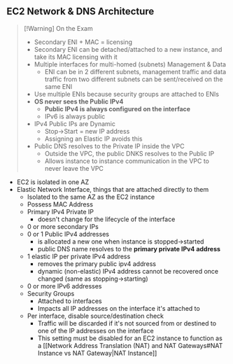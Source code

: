 
## EC2 Network & DNS Architecture

>[!Warning] On the Exam
> -  Secondary ENI + MAC = licensing
> 	- Secondary ENI can be detached/attached to a new instance, and take its MAC licensing with it
> - Multiple interfaces for multi-homed (subnets) Management & Data
> 	- ENI can be in 2 different subnets, management traffic and data traffic from two different subnets can be sent/received on the same ENI
> - Use multiple ENIs because security groups are attached to ENIs
> - **OS never sees the Public IPv4**
> 	- **Public IPv4 is always configured on the interface**
> 	- IPv6 is always public
> - IPv4 Public IPs are Dynamic
> 	- Stop->Start = new IP address
> 	- Assigning an Elastic IP avoids this
> - Public DNS resolves to the Private IP inside the VPC
> 	- Outside the VPC, the public DNKS resolves to the Public IP
> 	- Allows instance to instance communication in the VPC to never leave the VPC

- EC2 is isolated in one AZ
- Elastic Network Interface, things that are attached directly to them
	- Isolated to the same AZ as the EC2 instance
	- Possess MAC Address
	- Primary IPv4 Private IP
		- doesn't change for the lifecycle of the interface
	- 0 or more secondary IPs
	- 0 or 1 Public IPv4 addresses
		- is allocated a new one when instance is stopped->started
		- public DNS name resolves to the **primary private IPv4 address**
	- 1 elastic IP per private IPv4 address
		- removes the primary public ipv4 address
		- dynamic (non-elastic) IPv4 address cannot be recovered once changed (same as stopping->starting)
	- 0 or more IPv6 addresses
	- Security Groups
		- Attached to interfaces
		- Impacts all IP addresses on the interface it's attached to
	- Per interface, disable source/destination check
		- Traffic will be discarded if it's not sourced from or destined to one of the IP addresses on the interface
		- This setting must be disabled for an EC2 instance to function as a [[Network Address Translation (NAT) and NAT Gateways#NAT Instance vs NAT Gateway|NAT Instance]]